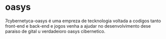 # oasys
7cybernetyca-oasys é uma empreza de tecknologia voltada a codigos tanto front-end e back-end e jogos venha a ajudar no desenvolvimento dese paraiso de gital u verdadeioro oasys cibernetico.
